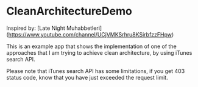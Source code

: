 # CleanArchitectureDemo

Inspired by: [Late Night Muhabbetleri] (https://www.youtube.com/channel/UCjVMKSrhru8KSirbfzzFHpw)

This is an example app that shows the implementation of one of the approaches that I am trying to achieve clean architecture, by using iTunes search API.


Please note that iTunes search API has some limitations, if you get 403 status code, know that you have just exceeded the request limit. 